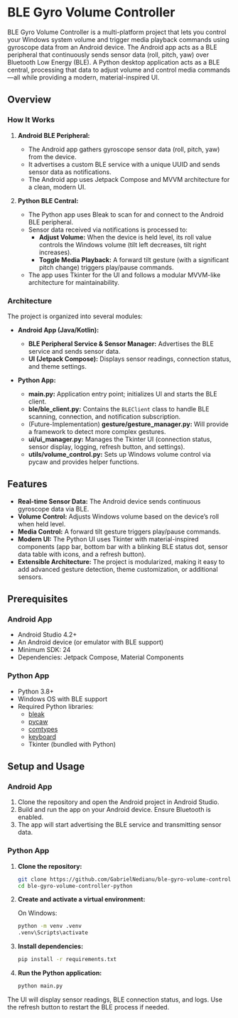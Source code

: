 # BLE Gyro Volume Controller

BLE Gyro Volume Controller is a multi-platform project that lets you control your Windows system volume and trigger media playback commands using gyroscope data from an Android device. The Android app acts as a BLE peripheral that continuously sends sensor data (roll, pitch, yaw) over Bluetooth Low Energy (BLE). A Python desktop application acts as a BLE central, processing that data to adjust volume and control media commands—all while providing a modern, material-inspired UI.

## Overview

### How It Works

1. **Android BLE Peripheral:**
   - The Android app gathers gyroscope sensor data (roll, pitch, yaw) from the device.
   - It advertises a custom BLE service with a unique UUID and sends sensor data as notifications.
   - The Android app uses Jetpack Compose and MVVM architecture for a clean, modern UI.

2. **Python BLE Central:**
   - The Python app uses Bleak to scan for and connect to the Android BLE peripheral.
   - Sensor data received via notifications is processed to:
     - **Adjust Volume:** When the device is held level, its roll value controls the Windows volume (tilt left decreases, tilt right increases).
     - **Toggle Media Playback:** A forward tilt gesture (with a significant pitch change) triggers play/pause commands.
   - The app uses Tkinter for the UI and follows a modular MVVM-like architecture for maintainability.

### Architecture

The project is organized into several modules:

- **Android App (Java/Kotlin):**
  - **BLE Peripheral Service & Sensor Manager:** Advertises the BLE service and sends sensor data.
  - **UI (Jetpack Compose):** Displays sensor readings, connection status, and theme settings.

- **Python App:**
  - **main.py:** Application entry point; initializes UI and starts the BLE client.
  - **ble/ble_client.py:** Contains the `BLEClient` class to handle BLE scanning, connection, and notification subscription.
  - (Future-Implementation) **gesture/gesture_manager.py:** Will provide a framework to detect more complex gestures.
  - **ui/ui_manager.py:** Manages the Tkinter UI (connection status, sensor display, logging, refresh button, and settings).
  - **utils/volume_control.py:** Sets up Windows volume control via pycaw and provides helper functions.

## Features

- **Real-time Sensor Data:** The Android device sends continuous gyroscope data via BLE.
- **Volume Control:** Adjusts Windows volume based on the device’s roll when held level.
- **Media Control:** A forward tilt gesture triggers play/pause commands.
- **Modern UI:** The Python UI uses Tkinter with material-inspired components (app bar, bottom bar with a blinking BLE status dot, sensor data table with icons, and a refresh button).
- **Extensible Architecture:** The project is modularized, making it easy to add advanced gesture detection, theme customization, or additional sensors.

## Prerequisites

### Android App

- Android Studio 4.2+  
- An Android device (or emulator with BLE support)  
- Minimum SDK: 24  
- Dependencies: Jetpack Compose, Material Components  

### Python App

- Python 3.8+  
- Windows OS with BLE support  
- Required Python libraries:
  - [bleak](https://pypi.org/project/bleak/)
  - [pycaw](https://pypi.org/project/pycaw/)
  - [comtypes](https://pypi.org/project/comtypes/)
  - [keyboard](https://pypi.org/project/keyboard/)
  - Tkinter (bundled with Python)

## Setup and Usage

### Android App

1. Clone the repository and open the Android project in Android Studio.
2. Build and run the app on your Android device. Ensure Bluetooth is enabled.
3. The app will start advertising the BLE service and transmitting sensor data.

### Python App

1. **Clone the repository:**

   ```bash
   git clone https://github.com/GabrielNedianu/ble-gyro-volume-controller-python.git
   cd ble-gyro-volume-controller-python
   ```

2. **Create and activate a virtual environment:**

   On Windows:
   ```bash
   python -m venv .venv
   .venv\Scripts\activate
   ```

3. **Install dependencies:**

   ```bash
   pip install -r requirements.txt
   ```

4. **Run the Python application:**

   ```bash
   python main.py
   ```
The UI will display sensor readings, BLE connection status, and logs. Use the refresh button to restart the BLE process if needed.
